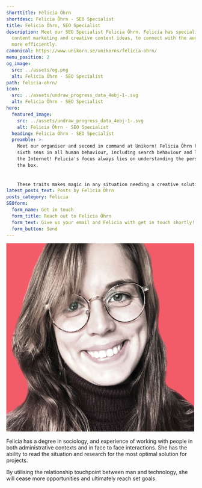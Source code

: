```yaml
---
shorttitle: Felicia Öhrn
shortdesc: Felicia Öhrn - SEO Specialist
title: Felicia Öhrn, SEO Specialist
description: Meet our SEO Specialist Felicia Öhrn. Felicia has specialised in
  content marketing and creative content ideas, to connect with the audience
  more efficiently.
canonical: https://www.unikorn.se/unikorns/felicia-ohrn/
menu_position: 2
og_image:
  src: ../assets/og.png
  alt: Felicia Öhrn - SEO Specialist
path: felicia-ohrn/
icon:
  src: ../assets/undraw_progress_data_4ebj-1-.svg
  alt: Felicia Öhrn - SEO Specialist
hero:
  featured_image:
    src: ../assets/undraw_progress_data_4ebj-1-.svg
    alt: Felicia Öhrn - SEO Specialist
  heading: Felicia Öhrn - SEO Specialist
  preamble: >-
    Meet our organiser and second in command at Unikorn! Felicia Öhrn has a
    sixth sens in all human behaviour, including search behaviour and life on
    the Internet! Felicia's focus always lies on understanding the person behind
    the box.


    These traits makes magic in any situation needing a creative solution. Such as ideas for how to interact with a specific group of people with a nerdy passions. 
latest_posts_text: Posts by Felicia Öhrn
posts_category: Felicia
SEOform:
  form_name: Get in touch
  form_title: Reach out to Felicia Öhrn
  form_text: Give us your email and Felicia with get in touch shortly!
  form_button: Send
---
```

![Felicia Öhrn](../assets/felicia-ohrn.jpg "Felicia Öhrn")

Felicia has a degree in sociology, and experience of working with people in both administrative contexts and in face to face interactions. She has the ability to read the situation and research for the most optimal solution for projects. 

By utilising the relationship touchpoint between man and technology, she will cease more opportunities and ultimately reach set goals.